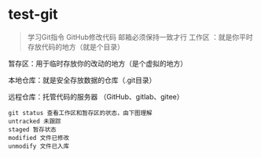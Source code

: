 # test-git
>学习Git指令
GitHub修改代码
邮箱必须保持一致才行
工作区 ：就是你平时存放代码的地方（就是个目录）

暂存区：用于临时存放你的改动的地方（是个虚拟的地方）

本地仓库：就是安全存放数据的仓库（.git目录）

远程仓库：托管代码的服务器 （GitHub、gitlab、gitee）
```
git status 查看工作区和暂存区的状态，由下图理解
untracked 未跟踪 
staged 暂存状态
modified 文件已修改
unmodify 文件已入库
```
